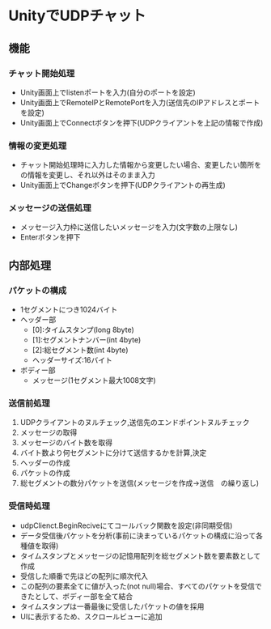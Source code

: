 # UnityでUDPチャット

## 機能
### チャット開始処理
- Unity画面上でlistenポートを入力(自分のポートを設定)
- Unity画面上でRemoteIPとRemotePortを入力(送信先のIPアドレスとポートを設定)
- Unity画面上でConnectボタンを押下(UDPクライアントを上記の情報で作成)
### 情報の変更処理
- チャット開始処理時に入力した情報から変更したい場合、変更したい箇所をの情報を変更し、それ以外はそのまま入力
- Unity画面上でChangeボタンを押下(UDPクライアントの再生成)
### メッセージの送信処理
- メッセージ入力枠に送信したいメッセージを入力(文字数の上限なし)
- Enterボタンを押下

## 内部処理
### パケットの構成
- 1セグメントにつき1024バイト
- ヘッダー部
	- \[0]:タイムスタンプ(long 8byte)
	- \[1]:セグメントナンバー(int 4byte)
	- \[2]:総セグメント数(int 4byte)
	- ヘッダーサイズ:16バイト
- ボディー部
	- メッセージ(1セグメント最大1008文字)
### 送信前処理
1. UDPクライアントのヌルチェック,送信先のエンドポイントヌルチェック
2. メッセージの取得
3. メッセージのバイト数を取得
4. バイト数より何セグメントに分けて送信するかを計算,決定
5. ヘッダーの作成
7. パケットの作成
8. 総セグメントの数分パケットを送信(メッセージを作成→送信　の繰り返し)

### 受信時処理
- udpClienct.BeginReciveにてコールバック関数を設定(非同期受信)
- データ受信後パケットを分析(事前に決まっているパケットの構成に沿って各種値を取得)
- タイムスタンプとメッセージの記憶用配列を総セグメント数を要素数として作成
- 受信した順番で先ほどの配列に順次代入
- この配列の要素全てに値が入った(not null)場合、すべてのパケットを受信できたとして、ボディー部を全て結合
- タイムスタンプは一番最後に受信したパケットの値を採用
- UIに表示するため、スクロールビューに追加













